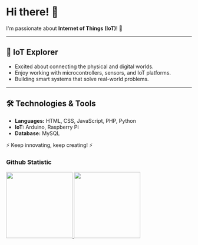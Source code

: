 # Hi there! 👋

I'm passionate about **Internet of Things (IoT)**! 🚀

---

## 🔗 IoT Explorer
- Excited about connecting the physical and digital worlds.
- Enjoy working with microcontrollers, sensors, and IoT platforms.
- Building smart systems that solve real-world problems.

---

## 🛠️ Technologies & Tools
- **Languages:** HTML, CSS, JavaScript, PHP, Python
- **IoT:** Arduino, Raspberry Pi
- **Database:** MySQL

⚡ Keep innovating, keep creating! ⚡

### Github Statistic
<p align="left">
<a href="https://github.com/firmansys-code">
  <img height="180em" src="https://github-readme-stats-eight-theta.vercel.app/api?username=firmansys-code&show_icons=true&theme=algolia&include_all_commits=true&count_private=true"/>
  <img height="180em" src="https://github-readme-stats-eight-theta.vercel.app/api/top-langs/?username=firmansys-code&layout=compact&layout=compact&theme=algolia"/>
</a>
</p>
<!--
**firmansys-code/firmansys-code** is a ✨ _special_ ✨ repository because its `README.md` (this file) appears on your GitHub profile.

Here are some ideas to get you started:

- 🔭 I’m currently working on ...
- 🌱 I’m currently learning ...
- 👯 I’m looking to collaborate on ...
- 🤔 I’m looking for help with ...
- 💬 Ask me about ...
- 📫 How to reach me: ...
- 😄 Pronouns: ...
- ⚡ Fun fact: ...
-->
